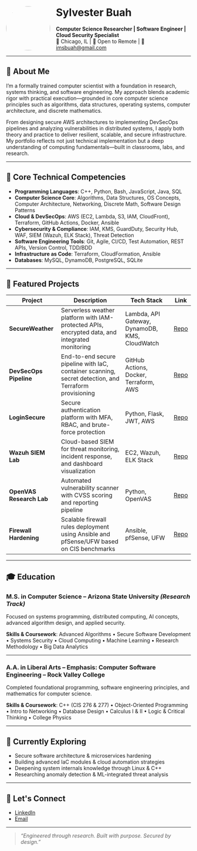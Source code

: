 # <img src="https://avatars.githubusercontent.com/u/imsbuah" width="120" align="left" style="border-radius: 50%; margin-right: 1rem;" />

# Sylvester Buah

**Computer Science Researcher | Software Engineer | Cloud Security Specialist**  
📍 Chicago, IL | 💼 Open to Remote | 📧 imsbuah@gmail.com

---

## 🧠 About Me

I’m a formally trained computer scientist with a foundation in research, systems thinking, and software engineering. My approach blends academic rigor with practical execution—grounded in core computer science principles such as algorithms, data structures, operating systems, computer architecture, and discrete mathematics.

From designing secure AWS architectures to implementing DevSecOps pipelines and analyzing vulnerabilities in distributed systems, I apply both theory and practice to deliver resilient, scalable, and secure infrastructure. My portfolio reflects not just technical implementation but a deep understanding of computing fundamentals—built in classrooms, labs, and research.

---

## 💼 Core Technical Competencies

- **Programming Languages**: C++, Python, Bash, JavaScript, Java, SQL
- **Computer Science Core**: Algorithms, Data Structures, OS Concepts, Computer Architecture, Networking, Discrete Math, Software Design Patterns
- **Cloud & DevSecOps**: AWS (EC2, Lambda, S3, IAM, CloudFront), Terraform, GitHub Actions, Docker, Ansible
- **Cybersecurity & Compliance**: IAM, KMS, GuardDuty, Security Hub, WAF, SIEM (Wazuh, ELK Stack), Threat Detection
- **Software Engineering Tools**: Git, Agile, CI/CD, Test Automation, REST APIs, Version Control, TDD/BDD
- **Infrastructure as Code**: Terraform, CloudFormation, Ansible
- **Databases**: MySQL, DynamoDB, PostgreSQL, SQLite

---

## 🚀 Featured Projects

| Project | Description | Tech Stack | Link |
|--------|-------------|------------|------|
| **SecureWeather** | Serverless weather platform with IAM-protected APIs, encrypted data, and integrated monitoring | Lambda, API Gateway, DynamoDB, KMS, CloudWatch | [Repo](https://github.com/imsbuah/secure-weather-app) |
| **DevSecOps Pipeline** | End-to-end secure pipeline with IaC, container scanning, secret detection, and Terraform provisioning | GitHub Actions, Docker, Terraform, AWS | [Repo](https://github.com/imsbuah/devsecops-roadmap) |
| **LoginSecure** | Secure authentication platform with MFA, RBAC, and brute-force protection | Python, Flask, JWT, AWS | [Repo](https://github.com/imsbuah/loginsecure) |
| **Wazuh SIEM Lab** | Cloud-based SIEM for threat monitoring, incident response, and dashboard visualization | EC2, Wazuh, ELK Stack | [Repo](https://github.com/imsbuah/wazuh-lab) |
| **OpenVAS Research Lab** | Automated vulnerability scanner with CVSS scoring and reporting pipeline | Python, OpenVAS | [Repo](https://github.com/imsbuah/openvas-lab) |
| **Firewall Hardening** | Scalable firewall rules deployment using Ansible and pfSense/UFW based on CIS benchmarks | Ansible, pfSense, UFW | [Repo](https://github.com/imsbuah/firewall-hardening) |

---

## 🎓 Education

### **M.S. in Computer Science** – Arizona State University *(Research Track)*  
Focused on systems programming, distributed computing, AI concepts, advanced algorithm design, and applied security.

**Skills & Coursework**: Advanced Algorithms • Secure Software Development • Systems Security • Cloud Computing • Machine Learning • Research Methodology • Big Data Analytics

---

### **A.A. in Liberal Arts – Emphasis: Computer Software Engineering** – Rock Valley College  
Completed foundational programming, software engineering principles, and mathematics for computer science.

**Skills & Coursework**: C++ (CIS 276 & 277) • Object-Oriented Programming • Intro to Networking • Database Design • Calculus I & II • Logic & Critical Thinking • College Physics

---

## 🔭 Currently Exploring

- Secure software architecture & microservices hardening  
- Building advanced IaC modules & cloud automation strategies  
- Deepening system internals knowledge through Linux & C++  
- Researching anomaly detection & ML-integrated threat analysis  

---

## 📡 Let's Connect

- [LinkedIn](https://www.linkedin.com/in/sylvester-buah-72105936a)  
- [Email](mailto:imsbuah@gmail.com)

---

> *“Engineered through research. Built with purpose. Secured by design.”*
